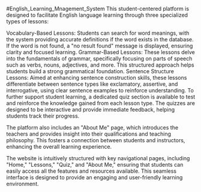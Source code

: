 #English_Learning_Mnagement_System
This student-centered platform is designed to facilitate English language learning through three specialized types of lessons:

Vocabulary-Based Lessons: Students can search for word meanings, with the system providing accurate definitions if the word exists in the database. If the word is not found, a "no result found" message is displayed, ensuring clarity and focused learning.
Grammar-Based Lessons: These lessons delve into the fundamentals of grammar, specifically focusing on parts of speech such as verbs, nouns, adjectives, and more. This structured approach helps students build a strong grammatical foundation.
Sentence Structure Lessons: Aimed at enhancing sentence construction skills, these lessons differentiate between sentence types like exclamatory, assertive, and interrogative, using clear sentence examples to reinforce understanding.
To further support student learning, a dedicated quiz section is available to test and reinforce the knowledge gained from each lesson type. The quizzes are designed to be interactive and provide immediate feedback, helping students track their progress.

The platform also includes an "About Me" page, which introduces the teachers and provides insight into their qualifications and teaching philosophy. This fosters a connection between students and instructors, enhancing the overall learning experience.

The website is intuitively structured with key navigational pages, including "Home," "Lessons," "Quiz," and "About Me," ensuring that students can easily access all the features and resources available. This seamless interface is designed to provide an engaging and user-friendly learning environment.
